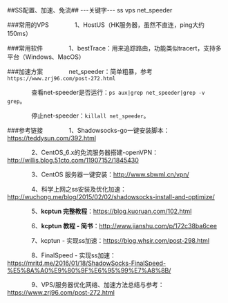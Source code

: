 ##SS配置、加速、免流##
---关键字--- ss vps net_speeder

###常用的VPS
&emsp;&emsp;&emsp;&emsp;1、HostUS（HK服务器，虽然不直连，ping大约150ms）

###常用软件
&emsp;&emsp;&emsp;&emsp;1、bestTrace：用来追踪路由，功能类似tracert，支持多平台（Windows、MacOS）

###加速方案
&emsp;&emsp;&emsp;&emsp;net_speeder：简单粗暴，参考`https://www.zrj96.com/post-272.html`

&emsp;&emsp;&emsp;&emsp;查看net-speeder是否运行：`ps aux|grep net_speeder|grep -v grep`。

&emsp;&emsp;&emsp;&emsp;停止net-speeder：`killall net_speeder`。

###参考链接
&emsp;&emsp;&emsp;&emsp;1、Shadowsocks-go一键安装脚本：https://teddysun.com/392.html

&emsp;&emsp;&emsp;&emsp;2、CentOS_6.x的免流服务器搭建-openVPN：http://willis.blog.51cto.com/11907152/1845430

&emsp;&emsp;&emsp;&emsp;3、CentOS 服务器一键安装：http://www.sbwml.cn/vpn/

&emsp;&emsp;&emsp;&emsp;4、科学上网之ss安装及优化加速：http://wuchong.me/blog/2015/02/02/shadowsocks-install-and-optimize/

&emsp;&emsp;&emsp;&emsp;5、**kcptun 完整教程**：https://blog.kuoruan.com/102.html

&emsp;&emsp;&emsp;&emsp;6、**kcptun 教程 - 简书**：http://www.jianshu.com/p/172c38ba6cee

&emsp;&emsp;&emsp;&emsp;7、kcptun - 实现ss加速：https://blog.whsir.com/post-298.html

&emsp;&emsp;&emsp;&emsp;8、FinalSpeed - 实现ss加速：https://mritd.me/2016/01/18/ShadowSocks-FinalSpeed-%E5%8A%A0%E9%80%9F%E6%95%99%E7%A8%8B/

&emsp;&emsp;&emsp;&emsp;9、VPS/服务器优化网络、加速方法总结与参考：https://www.zrj96.com/post-272.html